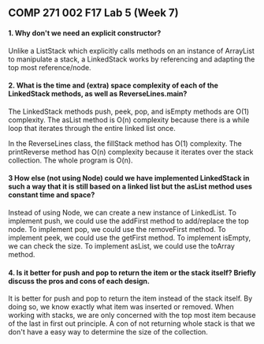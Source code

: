 
##  COMP 271 002 F17 Lab 5 (Week 7)

#### 1. Why don't we need an explicit constructor?

Unlike a ListStack which explicitly calls methods on an instance of ArrayList to manipulate a stack, a LinkedStack works by referencing and adapting the top most reference/node.

#### 2. What is the time and (extra) space complexity of each of the LinkedStack methods, as well as ReverseLines.main?

The LinkedStack methods push, peek, pop, and isEmpty methods are O(1) complexity. The asList method is O(n) complexity because there is a while loop that iterates through the entire linked list once.

In the ReverseLines class, the fillStack method has O(1) complexity. The printReverse method has O(n) complexity because it iterates over the stack collection. The whole program is O(n).

#### 3 How else (not using Node) could we have implemented LinkedStack in such a way that it is still based on a linked list but the asList method uses constant time and space?

Instead of using Node, we can create a new instance of LinkedList. To implement push, we could use the addFirst method to add/replace the top node. To implement pop, we could use the removeFirst method. To implement peek, we could use the getFirst method. To implement isEmpty, we can check the size. To implement asList, we could use the toArray method. 

#### 4. Is it better for push and pop to return the item or the stack itself? Briefly discuss the pros and cons of each design.

It is better for push and pop to return the item instead of the stack itself. By doing so, we know exactly what item was inserted or removed. When working with stacks, we are only concerned with the top most item because of the last in first out principle. A con of not returning whole stack is that we don't have a easy way to determine the size of the collection.

